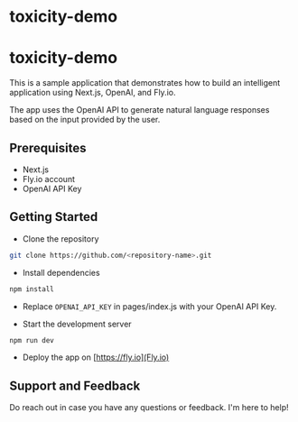 # toxicity-demo
# toxicity-demo

This is a sample application that demonstrates how to build an intelligent application using Next.js, OpenAI, and Fly.io.

The app uses the OpenAI API to generate natural language responses based on the input provided by the user.

## Prerequisites

* Next.js
* Fly.io account
* OpenAI API Key
  
## Getting Started

* Clone the repository

```bash
git clone https://github.com/<repository-name>.git
```

* Install dependencies

```bash
npm install
```

* Replace `OPENAI_API_KEY` in pages/index.js with your OpenAI API Key.

* Start the development server

```bash
npm run dev
```

* Deploy the app on [https://fly.io](Fly.io)
  
## Support and Feedback

Do reach out in case you have any questions or feedback. I'm here to help!